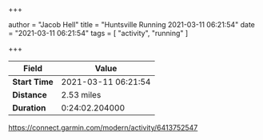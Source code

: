 +++

author = "Jacob Hell"
title = "Huntsville Running 2021-03-11 06:21:54"
date = "2021-03-11 06:21:54"
tags = [
    "activity", "running"
]

+++

<!--more-->

|Field  |Value  |
|--- | --- |
|**Start Time**|2021-03-11 06:21:54|
|**Distance**|2.53 miles|
|**Duration**|0:24:02.204000|

https://connect.garmin.com/modern/activity/6413752547